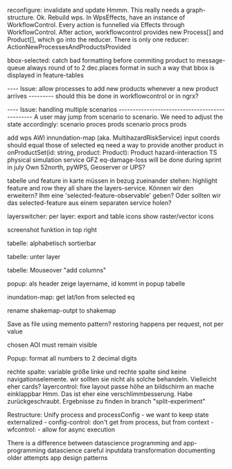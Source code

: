 
reconfigure: 
    invalidate and update
        Hmmm. This really needs a graph-structure. 
            Ok. Rebuild wps. 
                In WpsEffects, have an instance of WorkflowControl. 
                Every action is funnelled via Effects through WorkflowControl. 
                After action, workflowcontrol provides new Process[] and Product[], which go into the reducer. 
                There is only one reducer: ActionNewProcessesAndProductsProvided



bbox-selected: 
    catch bad formatting before commiting product to message-queue
    always round of to 2 dec.places
    format in such a way that bbox is displayed in feature-tables



---- Issue: allow processes to add new products whenever a new product arrives ---------
should this be done in workflowcontrol or in ngrx?




---- Issue: handling multiple scenarios -----------------------------------------------
A user may jump from scenario to scenario. 
We need to adjust the state accordingly: 
    scenario
        proces
        prods
    scenario
        procs
        prods




add wps
    AWI
        innundation-map (aka. MultihazardRiskService)
            input coords should equal those of selected eq
                need a way to provide another product in onProductSet(id: string, product: Product): Product
        hazard-interaction
        TS physical simulation service
    GFZ
        eq-damage-loss
        will be done during sprint in july
    Own
        52north, pyWPS, Geoserver or UPS?





tabelle und feature in karte müssen in bezug zueinander stehen: highlight feature and row
    they all share the layers-service. Können wir den erweitern? Ihm eine 'selected-feature-observable' geben?
    Oder sollten wir das selected-feature aus einem separaten service holen?

layerswitcher: 
    per layer: export and table icons
    show raster/vector icons

screenshot funktion in top right

tabelle: alphabetisch sortierbar

tabelle: unter layer

tabelle: Mouseover "add columns"

popup: als header zeige layername, id kommt in popup tabelle

inundation-map: get lat/lon from selected eq

rename shakemap-outpt to shakemap


Save as file
    using memento pattern?
    restoring happens per request, not per value



chosen AOI must remain visible

Popup: format all numbers to 2 decimal digits



rechte spalte: variable größe
    linke und rechte spalte sind keine navigationselemente. wir sollten sie nicht als solche behandeln. Vielleicht eher cards?
        layercontrol: fixe layout
        passe höhe an bildschirm an
        mache einklappbar
    Hmm. Das ist eher eine verschlimmbesserung. Habe zurückgeschraubt. Ergebnisse zu finden in branch "split-experiment"



Restructure: Unify process and processConfig
    - we want to keep state externalized
        - config-control: don't get from process, but from context
    - wfcontrol: 
        - allow for async execution



There is a difference between datascience programming and app-programming
    datascience
        careful inputdata transformation
        documenting older attempts
    app
        design patterns

